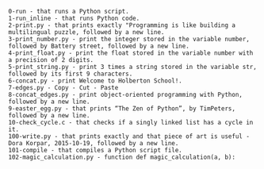 
    0-run - that runs a Python script.
    1-run_inline - that runs Python code.
    2-print.py - that prints exactly "Programming is like building a multilingual puzzle, followed by a new line.
    3-print_number.py - print the integer stored in the variable number, followed by Battery street, followed by a new line.
    4-print_float.py - print the float stored in the variable number with a precision of 2 digits.
    5-print_string.py - print 3 times a string stored in the variable str, followed by its first 9 characters.
    6-concat.py - print Welcome to Holberton School!.
    7-edges.py - Copy - Cut - Paste
    8-concat_edges.py - print object-oriented programming with Python, followed by a new line.
    9-easter_egg.py - that prints “The Zen of Python”, by TimPeters, followed by a new line.
    10-check_cycle.c - that checks if a singly linked list has a cycle in it.
    100-write.py - that prints exactly and that piece of art is useful - Dora Korpar, 2015-10-19, followed by a new line.
    101-compile - that compiles a Python script file.
    102-magic_calculation.py - function def magic_calculation(a, b):

